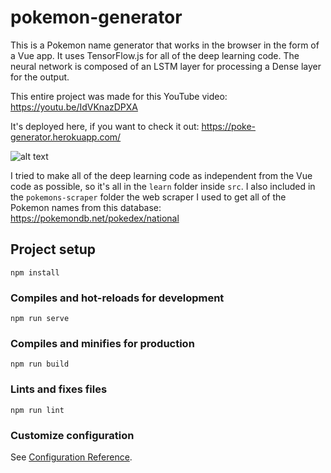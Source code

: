 # pokemon-generator

This is a Pokemon name generator that works in the browser in the form of a Vue app. It uses TensorFlow.js for all of the deep learning code. The neural network is composed of an LSTM layer for processing a Dense layer for the output.

This entire project was made for this YouTube video: https://youtu.be/IdVKnazDPXA

It's deployed here, if you want to check it out: https://poke-generator.herokuapp.com/

![alt text](https://github.com/dokasov/pokemon-generator/blob/master/git-img.png)

I tried to make all of the deep learning code as independent from the Vue code as possible, so it's all in the `learn` folder inside `src`. I also included in the `pokemons-scraper` folder the web scraper I used to get all of the Pokemon names from this database: https://pokemondb.net/pokedex/national

## Project setup
```
npm install
```

### Compiles and hot-reloads for development
```
npm run serve
```

### Compiles and minifies for production
```
npm run build
```

### Lints and fixes files
```
npm run lint
```

### Customize configuration
See [Configuration Reference](https://cli.vuejs.org/config/).
